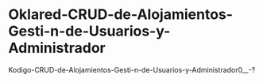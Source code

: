 # Oklared-CRUD-de-Alojamientos-Gesti-n-de-Usuarios-y-Administrador
Kodigo-CRUD-de-Alojamientos-Gesti-n-de-Usuarios-y-Administrador0__-?
